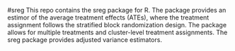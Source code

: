 #sreg
This repo contains the sreg package for R. 
The package provides an estimor of the average treatment effects (ATEs), where the treatment assignment follows the stratified block randomization design.
The package allows for multiple treatments and cluster-level treatment assignments. The sreg package provides adjusted variance estimators.
